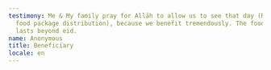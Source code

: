 ```yaml
---
testimony: Me & My family pray for Allāh to allow us to see that day (Ramadan
  food package distribution), because we benefit tremendously. The food even
  lasts beyond eid.
name: Anonymous
title: Beneficiary
locale: en
---
```

